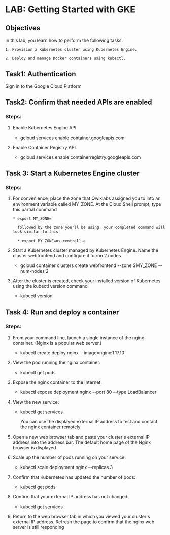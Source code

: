 # LAB: Getting Started with GKE

## Objectives

In this lab, you learn how to perform the following tasks:

	1. Provision a Kubernetes cluster using Kubernetes Engine.

	2. Deploy and manage Docker containers using kubectl.

## Task1: Authentication

Sign in to the Google Cloud Platform

## Task2: Confirm that needed APIs are enabled

### Steps: 

1. Enable Kubernetes Engine API

   * gcloud services enable container.googleapis.com

2. Enable Container Registry API

   * gcloud services enable containerregistry.googleapis.com

## Task 3: Start a Kubernetes Engine cluster

### Steps:

1. For convenience, place the zone that Qwiklabs assigned you to into an environment variable called MY_ZONE. At the Cloud Shell prompt, type this partial command

       * export MY_ZONE=

     	 followed by the zone you'll be using. your completed command will look similar to this

    	 * export MY_ZONE=us-central1-a


2. Start a Kubernetes cluster managed by Kubernetes Engine. Name the cluster webfrontend and configure it to run 2 nodes

    * gcloud container clusters create webfrontend --zone $MY_ZONE --num-nodes 2


3. After the cluster is created, check your installed version of Kubernetes using the kubectl version command

   * kubectl version

## Task 4: Run and deploy a container

### Steps:

1. From your command line, launch a single instance of the nginx container. (Nginx is a popular web server.)

	* kubectl create deploy nginx --image=nginx:1.17.10

2. View the pod running the nginx container:

	* kubectl get pods

3. Expose the nginx container to the Internet:

	* kubectl expose deployment nginx --port 80 --type LoadBalancer

4. View the new service:

	* kubectl get services

	  You can use the displayed external IP address to test and contact the nginx container remotely

5. Open a new web browser tab and paste your cluster's external IP address into the address bar. The default home page of the Nginx browser is displayed.

6. Scale up the number of pods running on your service:

	* kubectl scale deployment nginx --replicas 3

7. Confirm that Kubernetes has updated the number of pods:

	* kubectl get pods 
8. Confirm that your external IP address has not changed:

	* kubectl get services

9. Return to the web browser tab in which you viewed your cluster's external IP address. Refresh the page to confirm that the nginx web server is still responding



